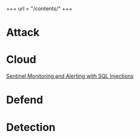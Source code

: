 +++
url = "/contents/"
+++
# Attack

# Cloud
<a href="/projects/cloud/grad-project/">Sentinel Monitoring and Alerting with SQL Injections</a>

# Defend

# Detection

